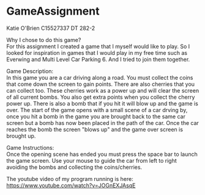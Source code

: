 # GameAssignment

Katie O'Brien 
C15527337
DT 282-2

Why I chose to do this game?                                                                                            
For this assignment I created a game that I myself would like to play. So I looked for inspiration in games that I would play
in my free time such as Everwing and Multi Level Car Parking 6. And I tried to join them together.

Game Description:                                                                                             
In this game you are a car driving along a road. You must collect the coins that come down the screen to gain points. There
are also cherries that you can collect too. These cherries work as a power up and will clear the screen of all current bombs. 
You also get extra points when you collect the cherry power up. There is also a bomb that if you hit it will blow up and the 
game is over.
The start of the game opens with a small scene of a car drving by, once you hit a bomb in the game you are brought back to 
the same car screen but a bomb has now been placed in the path of the car. Once the car reaches the bomb the screen "blows up" 
and the game over screen is brought up.

Game Instructions:                                                                                             
Once the opening scene has ended you must press the space bar to launch the game screen. 
Use your mouse to guide the car from left to right avoiding the bombs and collecting the coins/cherries.

The youtube video of my program running is here: https://www.youtube.com/watch?v=JOGnEXJAsqE

